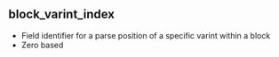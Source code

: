 ## block_varint_index

- Field identifier for a parse position of a specific varint within a block
- Zero based